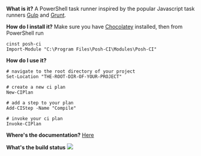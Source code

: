 **What is it?**
A PowerShell task runner inspired by the popular Javascript task runners [Gulp](http://gulpjs.com) and [Grunt](http://gruntjs.com).

**How do I install it?**
Make sure you have [Chocolatey](https://chocolatey.org) installed, then from PowerShell run
```
cinst posh-ci
Import-Module "C:\Program Files\Posh-CI\Modules\Posh-CI"
```

**How do I use it?**
```
# navigate to the root directory of your project
Set-Location "THE-ROOT-DIR-OF-YOUR-PROJECT"

# create a new ci plan
New-CIPlan

# add a step to your plan
Add-CIStep -Name "Compile"

# invoke your ci plan
Invoke-CIPlan
```

**Where's the documentation?**
[Here](Documentation/Index.md)

**What's the build status**
![](https://ci.appveyor.com/api/projects/status/ay2uucfxymlgk2ni?svg=true)

